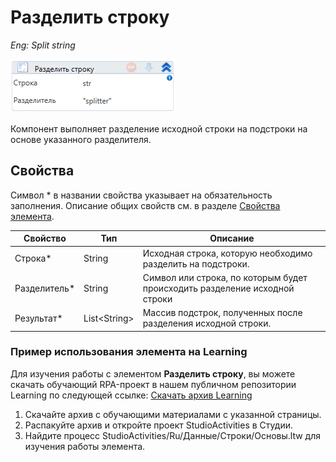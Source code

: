 # Разделить строку

*Eng: Split string*

![](<../../../../.gitbook/assets/image (307).png>)

Компонент выполняет разделение исходной строки на подстроки на основе указанного разделителя.

## Свойства

Символ * в названии свойства указывает на обязательность заполнения. Описание общих свойств см. в разделе [Свойства элемента](https://docs.primo-rpa.ru/primo-rpa/primo-studio/process/elements#svoistva-elementa).

| Свойство      | Тип           | Описание                   |
| ------------- | ------------- | -------------------------- |
| Строка\*      | String        | Исходная строка, которую необходимо разделить на подстроки.               |
| Разделитель\* | String        | Символ или строка, по которым будет происходить разделение исходной строки         |
| Результат\*   | List\<String> | Массив подстрок, полученных после разделения исходной строки.     |


###  Пример использования элемента на Learning

Для изучения работы с элементом **Разделить строку**, вы можете скачать обучающий RPA-проект в нашем публичном репозитории Learning по следующей ссылке: [Скачать архив Learning](https://github.com/PrimoRPA/Learning/archive/refs/heads/master.zip)

1. Скачайте архив с обучающими материалами с указанной страницы.
2. Распакуйте архив и откройте проект StudioActivities в Студии.
3. Найдите процесс StudioActivities/Ru/Данные/Строки/Основы.ltw для изучения работы элемента.


